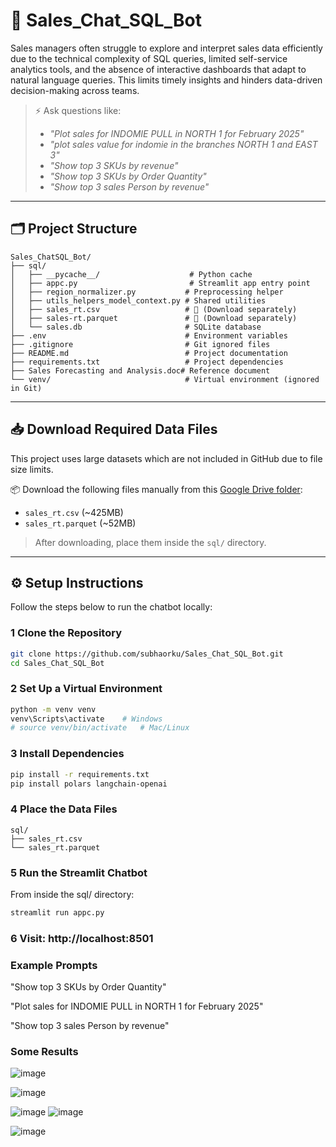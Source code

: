 # 🧠 Sales_Chat_SQL_Bot

Sales managers often struggle to explore and interpret sales data efficiently due to the technical complexity of SQL queries, limited self-service analytics tools, and the absence of interactive dashboards that adapt to natural language queries. This limits timely insights and hinders data-driven decision-making across teams.

> ⚡ Ask questions like:
> - *"Plot sales for INDOMIE PULL in NORTH 1 for February 2025"*
> - *"plot sales value for indomie in the branches NORTH 1 and EAST 3"*
> - *"Show top 3 SKUs by revenue"*
> - *"Show top 3 SKUs by Order Quantity"*
> - *"Show top 3 sales Person by revenue"*

---

## 🗂️ Project Structure
```
Sales_ChatSQL_Bot/
├── sql/
│   ├── __pycache__/                    # Python cache
│   ├── appc.py                         # Streamlit app entry point
│   ├── region_normalizer.py           # Preprocessing helper
│   ├── utils_helpers_model_context.py # Shared utilities
│   ├── sales_rt.csv                   # 🔽 (Download separately)
│   ├── sales-rt.parquet               # 🔽 (Download separately)
│   └── sales.db                       # SQLite database
├── .env                               # Environment variables
├── .gitignore                         # Git ignored files
├── README.md                          # Project documentation
├── requirements.txt                   # Project dependencies
├── Sales Forecasting and Analysis.doc# Reference document
└── venv/                              # Virtual environment (ignored in Git)
```


---

## 📥 Download Required Data Files

This project uses large datasets which are not included in GitHub due to file size limits.

📦 Download the following files manually from this [Google Drive folder](https://drive.google.com/drive/folders/16M1jhAAlE9HgTqVnlYfDA69djVOIwVE7?usp=sharing):

- `sales_rt.csv` (~425MB)
- `sales_rt.parquet` (~52MB)

> After downloading, place them inside the `sql/` directory.

---

## ⚙️ Setup Instructions

Follow the steps below to run the chatbot locally:

### 1 Clone the Repository

```bash
git clone https://github.com/subhaorku/Sales_Chat_SQL_Bot.git
cd Sales_Chat_SQL_Bot
```
### 2 Set Up a Virtual Environment

```bash
python -m venv venv
venv\Scripts\activate    # Windows
# source venv/bin/activate   # Mac/Linux


```
### 3 Install Dependencies
```bash
pip install -r requirements.txt
pip install polars langchain-openai
```
### 4 Place the Data Files
```
sql/
├── sales_rt.csv
└── sales_rt.parquet
```

### 5 Run the Streamlit Chatbot
From inside the sql/ directory:
```bash
streamlit run appc.py
```
### 6  Visit: http://localhost:8501

### Example Prompts

"Show top 3 SKUs by Order Quantity"

"Plot sales for INDOMIE PULL in NORTH 1 for February 2025"

"Show top 3 sales Person by revenue"

### Some Results
![image](https://github.com/user-attachments/assets/911d4947-38cf-4316-875d-977a55750a7a)

![image](https://github.com/user-attachments/assets/ba6735ca-d602-453c-ab48-b6d928f2733e)

![image](https://github.com/user-attachments/assets/09c86f4c-8832-4ec0-8587-4ad645b2ce29)
![image](https://github.com/user-attachments/assets/ee4ddfd4-3656-4316-8955-9a07708e3ae1)

![image](https://github.com/user-attachments/assets/43ab6e28-e3c2-4766-8ce4-4338aa143b3e)

